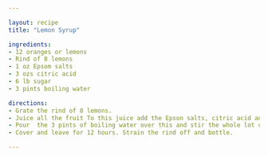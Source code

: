 ```yaml
---

layout: recipe
title: "Lemon Syrup"

ingredients:
- 12 oranges or lemons
- Rind of 8 lemons
- 1 oz Epsom salts
- 3 ozs citric acid
- 6 lb sugar
- 3 pints boiling water

directions:
- Grate the rind of 8 lemons.
- Juice all the fruit To this juice add the Epson salts, citric acid and 6lbs sugar.
- Pour  the 3 pints of boiling water over this and stir the whole lot until the sugar is completely dissolved.
- Cover and leave for 12 hours. Strain the rind off and bottle.

---
```



